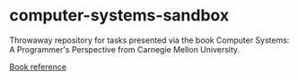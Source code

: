 ﻿# computer-systems-sandbox


Throwaway repository for tasks presented via the book Computer Systems: A Programmer's Perspective from Carnegie Mellon University.

[Book reference](https://csapp.cs.cmu.edu/)
